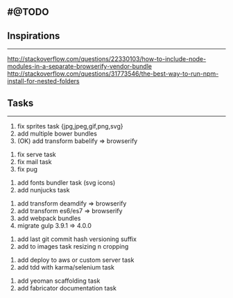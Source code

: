 #@TODO
------------------

## Inspirations
------------------
http://stackoverflow.com/questions/22330103/how-to-include-node-modules-in-a-separate-browserify-vendor-bundle
http://stackoverflow.com/questions/31773546/the-best-way-to-run-npm-install-for-nested-folders


## Tasks
------------------
<!--- sprint 1 --->
1. fix sprites task {jpg,jpeg,gif,png,svg}
2. add multiple bower bundles
3. (OK) add transform babelify => browserify

<!--- sprint 2 --->
1. fix serve task
2. fix mail task
3. fix pug

<!--- sprint 3 --->
1. add fonts bundler task (svg icons)
2. add nunjucks task

<!--- sprint 4 --->
1. add transform deamdify => browserify
2. add transform es6/es7 => browserify
3. add webpack bundles
4. migrate gulp 3.9.1 => 4.0.0



<!--- sprint 5 --->
1. add last git commit hash versioning suffix 
2. add to images task resizing n cropping

<!--- sprint 6 --->
1. add deploy to aws or custom server task
2. add tdd with karma/selenium task

<!--- sprint 7 --->
1. add yeoman scaffolding task
2. add fabricator documentation task
